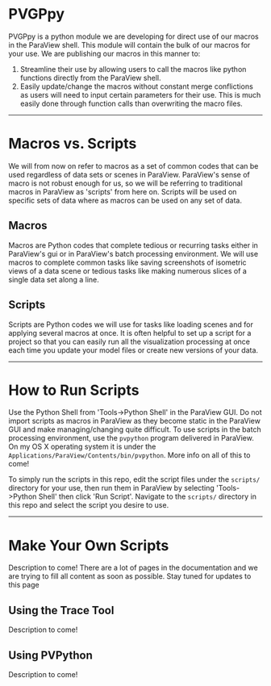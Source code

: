 # PVGPpy
PVGPpy is a python module we are developing for direct use of our macros in the ParaView shell. This module will contain the bulk of our macros for your use. We are publishing our macros in this manner to:

1. Streamline their use by allowing users to call the macros like python functions directly from the ParaView shell.
2. Easily update/change the macros without constant merge conflictions as users will need to input certain parameters for their use. This is much easily done through function calls than overwriting the macro files.


-------


# Macros vs. Scripts
<!--- TODO: we need more info here --->
We will from now on refer to macros as a set of common codes that can be used regardless of data sets or scenes in ParaView. ParaView's sense of macro is not robust enough for us, so we will be referring to traditional macros in ParaView as 'scripts' from here on. Scripts will be used on specific sets of data where as macros can be used on any set of data.

## Macros
Macros are Python codes that complete tedious or recurring tasks either in ParaView's gui or in ParaView's batch processing environment. We will use macros to complete common tasks like saving screenshots of isometric views of a data scene or tedious tasks like making numerous slices of a single data set along a line.

## Scripts
Scripts are Python codes we will use for tasks like loading scenes and for applying several macros at once. It is often helpful to set up a script for a project so that you can easily run all the visualization processing at once each time you update your model files or create new versions of your data.


-------


# How to Run Scripts
Use the Python Shell from 'Tools->Python Shell' in the ParaView GUI. Do not import scripts as macros in ParaView as they become static in the ParaView GUI and make managing/changing quite difficult. To use scripts in the batch processing environment, use the `pvpython` program delivered in ParaView. On my OS X operating system it is under the `Applications/ParaView/Contents/bin/pvpython`. More info on all of this to come! <!-- TODO -->

To simply run the scripts in this repo, edit the script files under the `scripts/` directory for your use, then run them in ParaView by selecting 'Tools->Python Shell' then click 'Run Script'. Navigate to the `scripts/` directory in this repo and select the script you desire to use.


-------


# Make Your Own Scripts
Description to come! There are a lot of pages in the documentation and we are trying to fill all content as soon as possible. Stay tuned for updates to this page
<!--- TODO --->

## Using the Trace Tool
<!--- TODO: how to make meaning of the trace output --->
Description to come!

## Using PVPython
<!--- TODO: Batch processing --->
Description to come!
